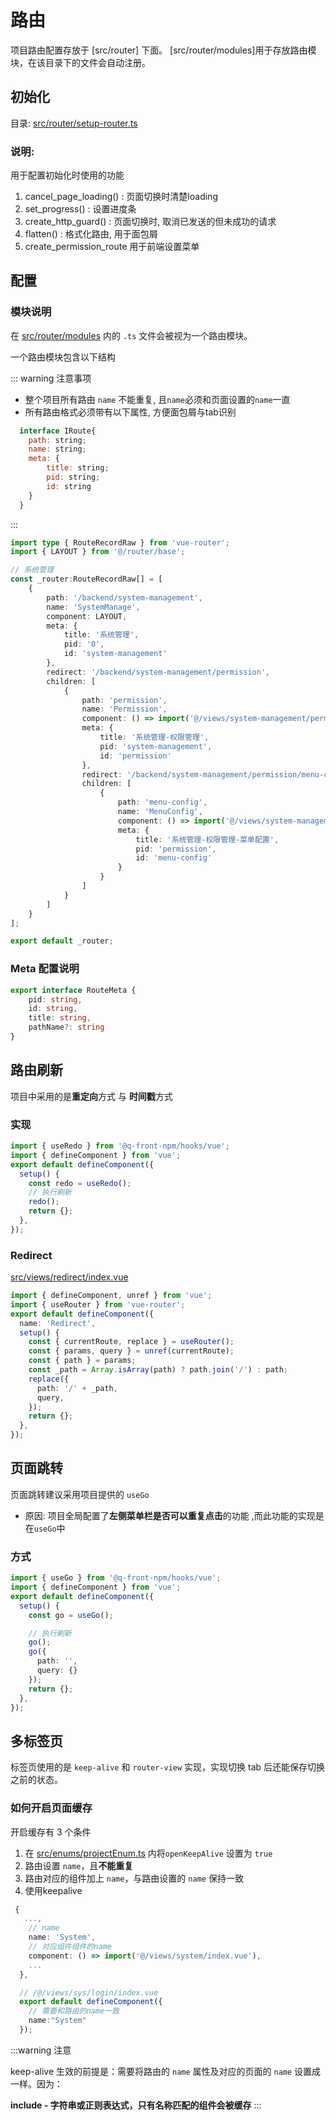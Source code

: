 # 路由

项目路由配置存放于 [src/router] 下面。 [src/router/modules]用于存放路由模块，在该目录下的文件会自动注册。

## 初始化

目录: [src/router/setup-router.ts]()

### 说明:
用于配置初始化时使用的功能
1. cancel_page_loading() : 页面切换时清楚loading
2. set_progress() : 设置进度条
3. create_http_guard() : 页面切换时, 取消已发送的但未成功的请求
4. flatten() : 格式化路由, 用于面包屑
5. create_permission_route 用于前端设置菜单

## 配置

### 模块说明

在 [src/router/modules]() 内的 `.ts` 文件会被视为一个路由模块。

一个路由模块包含以下结构

::: warning 注意事项

- 整个项目所有路由 `name` 不能重复, 且`name`必须和页面设置的`name`一直
- 所有路由格式必须带有以下属性, 方便面包屑与tab识别
```js
  interface IRoute{
    path: string;
    name: string;
    meta: {
        title: string;
        pid: string;
        id: string
    }
  }
```

:::

```ts
import type { RouteRecordRaw } from 'vue-router';
import { LAYOUT } from '@/router/base';

// 系统管理
const _router:RouteRecordRaw[] = [
    {
        path: '/backend/system-management',
        name: 'SystemManage',
        component: LAYOUT,
        meta: {
            title: '系统管理',
            pid: '0',
            id: 'system-management'
        },
        redirect: '/backend/system-management/permission',
        children: [
            {
                path: 'permission',
                name: 'Permission',
                component: () => import('@/views/system-management/permission/index.vue'),
                meta: {
                    title: '系统管理-权限管理',
                    pid: 'system-management',
                    id: 'permission'
                },
                redirect: '/backend/system-management/permission/menu-config',
                children: [
                    {
                        path: 'menu-config',
                        name: 'MenuConfig',
                        component: () => import('@/views/system-management/permission/menu-config.vue'),
                        meta: {
                            title: '系统管理-权限管理-菜单配置',
                            pid: 'permission',
                            id: 'menu-config'
                        }
                    }
                ]
            }
        ]
    }
];

export default _router;

```

### Meta 配置说明

```ts
export interface RouteMeta {
    pid: string,
    id: string,
    title: string,
    pathName?: string
}
```

<!-- ### 外部页面嵌套

只需要将 `frameSrc` 设置为需要跳转的地址即可

```ts
const IFrame = () => import('/@/views/sys/iframe/FrameBlank.vue');
{
  path: 'doc',
  name: 'Doc',
  component: IFrame,
  meta: {
    frameSrc: 'https://vvbin.cn/doc-next/',
    title: t('routes.demo.iframe.doc'),
  },
},
``` -->

<!-- ### 外链

只需要将 `path` 设置为需要跳转的**HTTP 地址**即可

```ts
{
  path: 'https://www.baidu.com',
  name: 'DocExternal',
  component: IFrame,
  meta: {
    title: '百度',
  },
}
``` -->

## 路由刷新

项目中采用的是**重定向**方式 与 **时间戳**方式

### 实现

```ts
import { useRedo } from '@q-front-npm/hooks/vue';
import { defineComponent } from 'vue';
export default defineComponent({
  setup() {
    const redo = useRedo();
    // 执行刷新
    redo();
    return {};
  },
});
```

### Redirect

[src/views/redirect/index.vue]()

```ts
import { defineComponent, unref } from 'vue';
import { useRouter } from 'vue-router';
export default defineComponent({
  name: 'Redirect',
  setup() {
    const { currentRoute, replace } = useRouter();
    const { params, query } = unref(currentRoute);
    const { path } = params;
    const _path = Array.isArray(path) ? path.join('/') : path;
    replace({
      path: '/' + _path,
      query,
    });
    return {};
  },
});
```

## 页面跳转

页面跳转建议采用项目提供的 `useGo`
- 原因: 项目全局配置了**左侧菜单栏是否可以重复点击**的功能 ,而此功能的实现是在`useGo`中

### 方式

```ts
import { useGo } from '@q-front-npm/hooks/vue';
import { defineComponent } from 'vue';
export default defineComponent({
  setup() {
    const go = useGo();

    // 执行刷新
    go();
    go({
      path: '',
      query: {}
    });
    return {};
  },
});
```

## 多标签页

标签页使用的是 `keep-alive` 和 `router-view` 实现，实现切换 tab 后还能保存切换之前的状态。

### 如何开启页面缓存

开启缓存有 3 个条件

1. 在 [src/enums/projectEnum.ts]() 内将`openKeepAlive` 设置为 `true`
2. 路由设置 `name`，且**不能重复**
3. 路由对应的组件加上 `name`，与路由设置的 `name` 保持一致
4. 使用keepalive

```ts
 {
   ...,
    // name
    name: 'System',
    // 对应组件组件的name
    component: () => import('@/views/system/index.vue'),
    ...
  },

  // /@/views/sys/login/index.vue
  export default defineComponent({
    // 需要和路由的name一致
    name:"System"
  });
```

:::warning 注意

keep-alive 生效的前提是：需要将路由的 `name` 属性及对应的页面的 `name` 设置成一样。因为：

**include - 字符串或正则表达式，只有名称匹配的组件会被缓存**
:::

